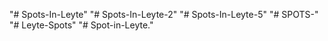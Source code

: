 "# Spots-In-Leyte" 
"# Spots-In-Leyte-2" 
"# Spots-In-Leyte-5" 
"# SPOTS-" 
"# Leyte-Spots" 
"# Spot-in-Leyte." 
